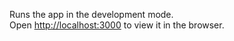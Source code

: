 

Runs the app in the development mode.\
Open [http://localhost:3000](http://localhost:3000) to view it in the browser.
